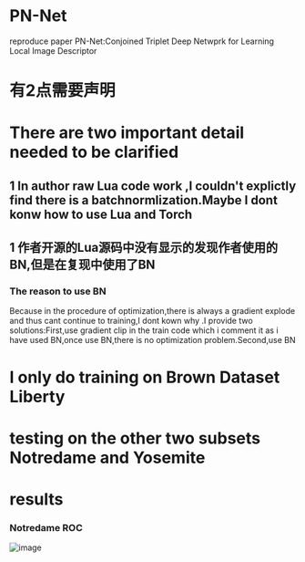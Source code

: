 # PN-Net
reproduce paper PN-Net:Conjoined Triplet Deep Netwprk for Learning Local Image Descriptor
# 有2点需要声明
# There are two important detail needed to be clarified
## 1 In author raw Lua code work ,I couldn't explictly find there is a batchnormlization.Maybe I dont konw how to use Lua and Torch
## 1 作者开源的Lua源码中没有显示的发现作者使用的BN,但是在复现中使用了BN
### The reason to use BN
Because in the procedure of optimization,there is always a gradient explode and thus cant continue to training,I dont kown why .I provide two solutions:First,use gradient clip in the train code which i comment it as i have used BN,once use BN,there is no optimization problem.Second,use BN

# I only do training on Brown Dataset Liberty 
# testing on the other two subsets Notredame and Yosemite
# results
### Notredame ROC
![image](https://github.com/lovekittynine/PN-Net/blob/master/%E5%AE%9E%E9%AA%8C%E8%AE%B0%E5%BD%95/pnsoft_loss_roc_notredame.png)
